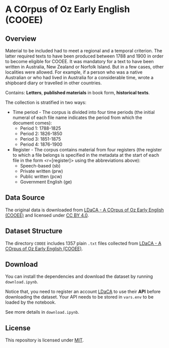 # A COrpus of Oz Early English (COOEE)

## Overview

Material to be included had to meet a regional and a temporal criterion. The latter required texts to have been produced between 1788 and 1900 in order to become eligible for COOEE. It was mandatory for a text to have been written in Australia, New Zealand or Norfolk Island. But in a few cases, other localities were allowed. For example, if a person who was a native Australian or who had lived in Australia for a considerable time, wrote a shipboard diary or travelled in other countries. 

Contains: **Letters**, **published materials** in book form, **historical texts**. 

The collection is stratified in two ways: 

- Time period - The corpus is divided into four time periods (the initial numeral of each file name indicates the period from which the document comes): 
  - Period 1: 1788-1825 
  - Period 2: 1826-1850 
  - Period 3: 1851-1875 
  - Period 4: 1876-1900 
- Register - The corpus contains material from four registers (the register to which a file belongs is specified in the metadata at the start of each file in the form <r=[register]> using the abbreviations above):
  - Speech-based (sb)
  - Private written (prw)
  - Public written (pcw)
  - Government English (ge)

## Data Source

The original data is downloaded from [LDaCA - A COrpus of Oz Early English (COOEE)](https://data.ldaca.edu.au/collection?id=arcp%3A%2F%2Fname%2Cdoi10.26180%252F23961609&_crateId=arcp%3A%2F%2Fname%2Cdoi10.26180%252F23961609) and licensed under [CC BY 4.0]().

## Dataset Structure

The directory `COOEE` includes 1357 plain `.txt` files collected from [LDaCA - A COrpus of Oz Early English (COOEE)](https://data.ldaca.edu.au/collection?id=arcp%3A%2F%2Fname%2Cdoi10.26180%252F23961609&_crateId=arcp%3A%2F%2Fname%2Cdoi10.26180%252F23961609).

## Download

You can install the dependencies and download the dataset by running `download.ipynb`.

Notice that, you need to register an account [LDaCA](https://data.ldaca.edu.au/) to use their **API** before downloading the dataset. Your API needs to be stored in `vars.env` to be loaded by the notebook.

See more details in `download.ipynb`.

## License

This repository is licensed under [MIT](https://opensource.org/license/mit).
